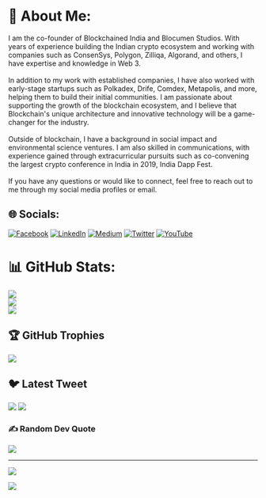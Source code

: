 # 💫 About Me:
I am the co-founder of Blockchained India and Blocumen Studios. With years of experience building the Indian crypto ecosystem and working with companies such as ConsenSys, Polygon, Zilliqa, Algorand, and others, I have expertise and knowledge in Web 3.<br><br>In addition to my work with established companies, I have also worked with early-stage startups such as Polkadex, Drife, Comdex, Metapolis, and more, helping them to build their initial communities. I am passionate about supporting the growth of the blockchain ecosystem, and I believe that Blockchain's unique architecture and innovative technology will be a game-changer for the industry.<br><br>Outside of blockchain, I have a background in social impact and environmental science ventures. I am also skilled in communications, with experience gained through extracurricular pursuits such as co-convening the largest crypto conference in India in 2019, India Dapp Fest.<br><br>If you have any questions or would like to connect, feel free to reach out to me through my social media profiles or email.<br>


## 🌐 Socials:
[![Facebook](https://img.shields.io/badge/Facebook-%231877F2.svg?logo=Facebook&logoColor=white)](https://facebook.com/blockchainedindia) [![LinkedIn](https://img.shields.io/badge/LinkedIn-%230077B5.svg?logo=linkedin&logoColor=white)](https://linkedin.com/in/https://www.linkedin.com/company/blockchainedindia/) [![Medium](https://img.shields.io/badge/Medium-12100E?logo=medium&logoColor=white)](https://medium.com/@https://medium.com/blockchainedindia) [![Twitter](https://img.shields.io/badge/Twitter-%231DA1F2.svg?logo=Twitter&logoColor=white)](https://twitter.com/https://twitter.com/blockchainedind) [![YouTube](https://img.shields.io/badge/YouTube-%23FF0000.svg?logo=YouTube&logoColor=white)](https://youtube.com/@@blockchainedindia9173) 
# 📊 GitHub Stats:
![](https://github-readme-stats.vercel.app/api?username=Manavblockchained&theme=default&hide_border=false&include_all_commits=true&count_private=true)<br/>
![](https://github-readme-streak-stats.herokuapp.com/?user=Manavblockchained&theme=default&hide_border=false)<br/>
![](https://github-readme-stats.vercel.app/api/top-langs/?username=Manavblockchained&theme=default&hide_border=false&include_all_commits=true&count_private=true&layout=compact)

## 🏆 GitHub Trophies
![](https://github-profile-trophy.vercel.app/?username=Manavblockchained&theme=darkhub&no-frame=false&no-bg=false&margin-w=4)

## 🐦 Latest Tweet
<a href="https://gtce.itsvg.in/"><img src="https://gtce.itsvg.in/api?username=@blockchainedind"/></a>
[![](https://gtce.itsvg.in/api?username=https://twitter.com/blockchainedind)](https://github.com/VishwaGauravIn/github-twitter-card-embed)

### ✍️ Random Dev Quote
![](https://quotes-github-readme.vercel.app/api?type=horizontal&theme=gruvbox)

---
[![](https://visitcount.itsvg.in/api?id=Manavblockchained&icon=9&color=11)](https://visitcount.itsvg.in)


<a href="https://github.com/VishwaGauravIn/github-twitter-card-embed"><img src="https://gtce.itsvg.in/api?username=blockchainedind&theme=rose_pine&response=false&border=true&time=true&icon=default"/></a>
